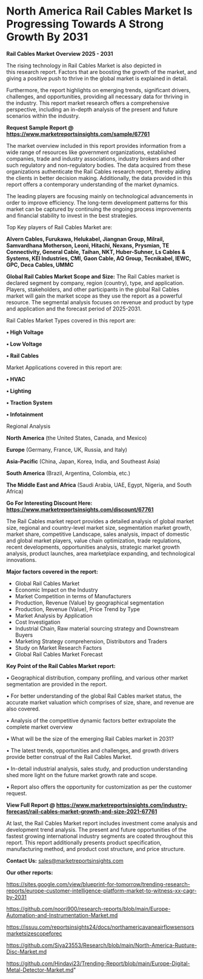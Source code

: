 # North America Rail Cables Market Is Progressing Towards A Strong Growth By 2031

<Strong> Rail Cables Market Overview 2025 - 2031</strong>

The rising technology in Rail Cables Market is also depicted in this research report. Factors that are boosting the growth of the market, and giving a positive push to thrive in the global market is explained in detail.

Furthermore, the report highlights on emerging trends, significant drivers, challenges, and opportunities, providing all necessary data for thriving in the industry. This report market research offers a comprehensive perspective, including an in-depth analysis of the present and future scenarios within the industry.

<strong>Request Sample Report @ <a href=https://www.marketreportsinsights.com/sample/67761>https://www.marketreportsinsights.com/sample/67761</a></strong>

The market overview included in this report provides information from a wide range of resources like government organizations, established companies, trade and industry associations, industry brokers and other such regulatory and non-regulatory bodies. The data acquired from these organizations authenticate the Rail Cables research report, thereby aiding the clients in better decision making. Additionally, the data provided in this report offers a contemporary understanding of the market dynamics.

The leading players are focusing mainly on technological advancements in order to improve efficiency. The long-term development patterns for this market can be captured by continuing the ongoing process improvements and financial stability to invest in the best strategies.

Top Key players of Rail Cables Market are:

<strong>Alvern Cables, Furukawa, Helukabel, Jiangnan Group, Milrail, Samvardhana Motherson, Leoni, Hitachi, Nexans, Prysmian, TE Connectivity, General Cable, Taihan, NKT, Huber-Suhner, Ls Cables & Systems, KEI Industries, CMI, Gaon Cable, AQ Group, Tecnikabel, IEWC, GPC, Deca Cables, UMMC</strong>

<strong><b>Global Rail Cables Market Scope and Size:</b></strong>
The Rail Cables market is declared segment by company, region (country), type, and application. Players, stakeholders, and other participants in the global Rail Cables market will gain the market scope as they use the report as a powerful resource. The segmental analysis focuses on revenue and product by type and application and the forecast period of 2025-2031.

Rail Cables Market Types covered in this report are:

<strong>• High Voltage

• Low Voltage

• Rail Cables</strong>

Market Applications covered in this report are:

<strong>• HVAC

• Lighting

• Traction System

• Infotainment</strong> 

Regional Analysis

<strong>North America</strong> (the United States, Canada, and Mexico)

<strong>Europe</strong> (Germany, France, UK, Russia, and Italy)

<strong>Asia-Pacific</strong> (China, Japan, Korea, India, and Southeast Asia)

<strong>South America</strong> (Brazil, Argentina, Colombia, etc.)

<strong>The Middle East and Africa</strong> (Saudi Arabia, UAE, Egypt, Nigeria, and South Africa)

<strong>Go For Interesting Discount Here: <a href=https://www.marketreportsinsights.com/discount/67761>https://www.marketreportsinsights.com/discount/67761</a></strong>

The Rail Cables market report provides a detailed analysis of global market size, regional and country-level market size, segmentation market growth, market share, competitive Landscape, sales analysis, impact of domestic and global market players, value chain optimization, trade regulations, recent developments, opportunities analysis, strategic market growth analysis, product launches, area marketplace expanding, and technological innovations.

<strong><b>Major factors covered in the report:</b></strong>
<ul>
  <li>Global Rail Cables Market </li>
  <li>Economic Impact on the Industry</li>
  <li>Market Competition in terms of Manufacturers</li>
  <li>Production, Revenue (Value) by geographical segmentation</li>
  <li>Production, Revenue (Value), Price Trend by Type</li>
  <li>Market Analysis by Application</li>
  <li>Cost Investigation</li>
  <li>Industrial Chain, Raw material sourcing strategy and Downstream Buyers</li>
  <li>Marketing Strategy comprehension, Distributors and Traders</li>
  <li>Study on Market Research Factors</li>
  <li>Global Rail Cables Market Forecast</li>
</ul>

<strong><b>Key Point of the Rail Cables Market report:</b></strong>

• Geographical distribution, company profiling, and various other market segmentation are provided in the report.

• For better understanding of the global Rail Cables market status, the accurate market valuation which comprises of size, share, and revenue are also covered.

• Analysis of the competitive dynamic factors better extrapolate the complete market overview

• What will be the size of the emerging Rail Cables market in 2031?

• The latest trends, opportunities and challenges, and growth drivers provide better construal of the Rail Cables Market.

• In-detail industrial analysis, sales study, and production understanding shed more light on the future market growth rate and scope.

• Report also offers the opportunity for customization as per the customer request.

<strong><b>View Full Report @ <a href=https://www.marketreportsinsights.com/industry-forecast/rail-cables-market-growth-and-size-2021-67761>https://www.marketreportsinsights.com/industry-forecast/rail-cables-market-growth-and-size-2021-67761</a></b></strong>


At last, the Rail Cables Market report includes investment come analysis and development trend analysis. The present and future opportunities of the fastest growing international industry segments are coated throughout this report. This report additionally presents product specification, manufacturing method, and product cost structure, and price structure.

<strong>Contact Us:</strong>
sales@marketreportsinsights.com

<strong>Our other reports:</strong>

<a href=https://sites.google.com/view/blueprint-for-tomorrow/trending-research-reports/europe-customer-intelligence-platform-market-to-witness-xx-cagr-by-2031>https://sites.google.com/view/blueprint-for-tomorrow/trending-research-reports/europe-customer-intelligence-platform-market-to-witness-xx-cagr-by-2031</a>

<a href=https://github.com/noori900/research-reports/blob/main/Europe-Automation-and-Instrumentation-Market.md>https://github.com/noori900/research-reports/blob/main/Europe-Automation-and-Instrumentation-Market.md</a>

<a href=https://issuu.com/reportsinsights24/docs/northamericavaneairflowsensorsmarketsizescopeforec>https://issuu.com/reportsinsights24/docs/northamericavaneairflowsensorsmarketsizescopeforec</a>

<a href=https://github.com/Siya23553/Research/blob/main/North-America-Rupture-Disc-Market.md>https://github.com/Siya23553/Research/blob/main/North-America-Rupture-Disc-Market.md</a>

<a href=https://github.com/Hindavi23/Trending-Report/blob/main/Europe-Digital-Metal-Detector-Market.md>https://github.com/Hindavi23/Trending-Report/blob/main/Europe-Digital-Metal-Detector-Market.md</a>"
